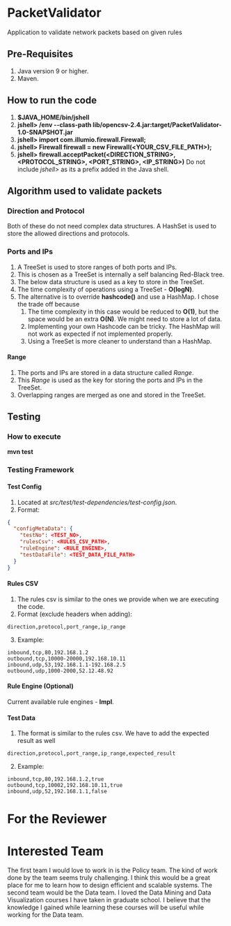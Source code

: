 # PacketValidator
Application to validate network packets based on given rules

## Pre-Requisites
1. Java version 9 or higher.
2. Maven.

## How to run the code
1. **$JAVA_HOME/bin/jshell**
2. **jshell> /env --class-path lib/opencsv-2.4.jar:target/PacketValidator-1.0-SNAPSHOT.jar**
3. **jshell> import com.illumio.firewall.Firewall;**
4. **jshell> Firewall firewall = new Firewall(<YOUR_CSV_FILE_PATH>);**
5. **jshell> firewall.acceptPacket(<DIRECTION_STRING>, <PROTOCOL_STRING>, <PORT_STRING>, <IP_STRING>)**
Do not include *jshell>* as its a prefix added in the Java shell.

## Algorithm used to validate packets
### Direction and Protocol
Both of these do not need complex data structures. A HashSet is used to store the allowed directions and protocols.

### Ports and IPs
1. A TreeSet is used to store ranges of both ports and IPs. 
2. This is chosen as a TreeSet is internally a self balancing Red-Black tree. 
3. The below data structure is used as a key to store in the TreeSet. 
4. The time complexity of operations using a TreeSet - **O(logN)**.
5. The alternative is to override **hashcode()** and use a HashMap. I chose the trade off because 
    1. The time complexity in this case would be reduced to **O(1)**, but the space would be an extra **O(N)**. We might need to store a lot of data.
    2. Implementing your own Hashcode can be tricky. The HashMap will not work as expected if not implemented properly.
    3. Using a TreeSet is more cleaner to understand than a HashMap.

#### Range
1. The ports and IPs are stored in a data structure called *Range*. 
2. This *Range* is used as the key for storing the ports and IPs in the TreeSet.
3. Overlapping ranges are merged as one and stored in the TreeSet.

## Testing

### How to execute
**mvn test**

### Testing Framework
#### Test Config
1. Located at *src/test/test-dependencies/test-config.json*.
2. Format:
```json
{
  "configMetaData": {
    "testNo": <TEST_NO>,
    "rulesCsv": <RULES_CSV_PATH>,
    "ruleEngine": <RULE_ENGINE>,
    "testDataFile": <TEST_DATA_FILE_PATH>
  }
}
```

#### Rules CSV
1. The rules csv is similar to the ones we provide when we are executing the code.
2. Format (exclude headers when adding):
```csv
direction,protocol,port_range,ip_range
```
3. Example:
```csv
inbound,tcp,80,192.168.1.2
outbound,tcp,10000-20000,192.168.10.11
inbound,udp,53,192.168.1.1-192.168.2.5
outbound,udp,1000-2000,52.12.48.92
```

#### Rule Engine (Optional)

Current available rule engines - **Impl**.

#### Test Data
1. The format is similar to the rules csv. We have to add the expected result as well
```csv
direction,protocol,port_range,ip_range,expected_result
```
2. Example:
```csv
inbound,tcp,80,192.168.1.2,true
outbound,tcp,10002,192.168.10.11,true
inbound,udp,52,192.168.1.1,false
```

# For the Reviewer

# Interested Team
The first team I would love to work in is the Policy team. The kind of work done by the team seems truly challenging. I think this would be a great place for me to learn how to design efficient and scalable systems.
The second team would be the Data team. I loved the Data Mining and Data Visualization courses I have taken in graduate school. I believe that the knowledge I gained while learning these courses will be useful while working for the Data team.
